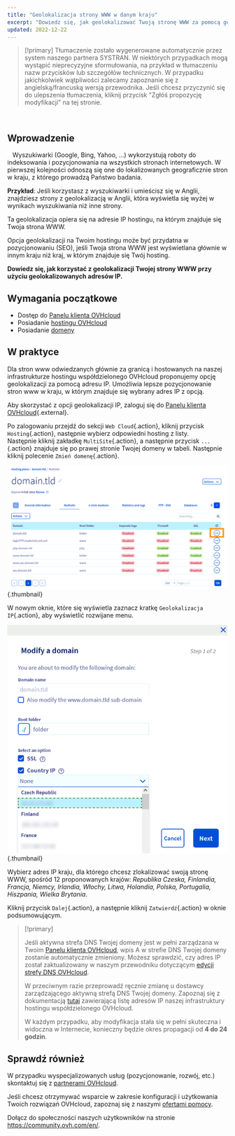 ```yaml
---
title: "Geolokalizacja strony WWW w danym kraju"
excerpt: "Dowiedz się, jak geolokalizować Twoją stronę WWW za pomocą geolokalizowanych adresów IP"
updated: 2022-12-22
---
```


> [!primary]
> Tłumaczenie zostało wygenerowane automatycznie przez system naszego partnera SYSTRAN. W niektórych przypadkach mogą wystąpić nieprecyzyjne sformułowania, na przykład w tłumaczeniu nazw przycisków lub szczegółów technicznych. W przypadku jakichkolwiek wątpliwości zalecamy zapoznanie się z angielską/francuską wersją przewodnika. Jeśli chcesz przyczynić się do ulepszenia tłumaczenia, kliknij przycisk "Zgłóś propozycję modyfikacji" na tej stronie.
>

  
## Wprowadzenie
  
Wyszukiwarki (Google, Bing, Yahoo, ...) wykorzystują roboty do indeksowania i pozycjonowania na wszystkich stronach internetowych. W pierwszej kolejności odnoszą się one do lokalizowanych geograficznie stron w kraju, z którego prowadzą Państwo badania.

**Przykład**: Jeśli korzystasz z wyszukiwarki i umieścisz się w Anglii, znajdziesz strony z geolokalizacją w Anglii, która wyświetla się wyżej w wynikach wyszukiwania niż inne strony.

Ta geolokalizacja opiera się na adresie IP hostingu, na którym znajduje się Twoja strona WWW.

Opcja geolokalizacji na Twoim hostingu może być przydatna w pozycjonowaniu (SEO), jeśli Twoja strona WWW jest wyświetlana głównie w innym kraju niż kraj, w którym znajduje się Twój hosting.

**Dowiedz się, jak korzystać z geolokalizacji Twojej strony WWW przy użyciu geolokalizowanych adresów IP.**
  
## Wymagania początkowe

- Dostęp do [Panelu klienta OVHcloud](https://www.ovh.com/auth/?action=gotomanager&from=https://www.ovh.pl/&ovhSubsidiary=pl)
- Posiadanie [hostingu OVHcloud](https://www.ovhcloud.com/pl/web-hosting/)
- Posiadanie [domeny](https://www.ovhcloud.com/pl/domains/)
  
## W praktyce

Dla stron www odwiedzanych głównie za granicą i hostowanych na naszej infrastrukturze hostingu współdzielonego OVHcloud proponujemy opcję geolokalizacji za pomocą adresu IP. Umożliwia lepsze pozycjonowanie stron www w kraju, w którym znajduje się wybrany adres IP z opcją.

Aby skorzystać z opcji geolokalizacji IP, zaloguj się do [Panelu klienta OVHcloud](https://www.ovh.com/auth/?action=gotomanager&from=https://www.ovh.pl/&ovhSubsidiary=pl){.external}.

Po zalogowaniu przejdź do sekcji `Web Cloud`{.action}, kliknij przycisk `Hosting`{.action}, następnie wybierz odpowiedni hosting z listy.<br>
Następnie kliknij zakładkę `MultiSite`{.action}, a następnie przycisk `...`{.action} znajduje się po prawej stronie Twojej domeny w tabeli. Następnie kliknij polecenie `Zmień domenę`{.action}.

![hosting multisite](images/hosting_multisites.png){.thumbnail}

W nowym oknie, które się wyświetla zaznacz kratkę `Geolokalizacja IP`{.action}, aby wyświetlić rozwijane menu.

![geolokacja opcja](images/geolocation_option.png){.thumbnail}

Wybierz adres IP kraju, dla którego chcesz zlokalizować swoją stronę WWW, spośród 12 proponowanych krajów: *Republika Czeska, Finlandia, Francja, Niemcy, Irlandia, Włochy, Litwa, Holandia, Polska, Portugalia, Hiszpania, Wielka Brytania*.

Kliknij przycisk `Dalej`{.action}, a następnie kliknij `Zatwierdź`{.action} w oknie podsumowującym.

>[!primary]
>
> Jeśli aktywna strefa DNS Twojej domeny jest w pełni zarządzana w Twoim [Panelu klienta OVHcloud](https://www.ovh.com/auth/?action=gotomanager&from=https://www.ovh.pl/&ovhSubsidiary=pl), wpis A w strefie DNS Twojej domeny zostanie automatycznie zmieniony. Możesz sprawdzić, czy adres IP został zaktualizowany w naszym przewodniku dotyczącym [edycji strefy DNS OVHcloud](/pages/web_cloud/domains/dns_zone_edit).
>
> W przeciwnym razie przeprowadź ręcznie zmianę u dostawcy zarządzającego aktywną strefą DNS Twojej domeny. Zapoznaj się z dokumentacją [tutaj](/pages/web_cloud/web_hosting/clusters_and_shared_hosting_IP) zawierającą listę adresów IP naszej infrastruktury hostingu współdzielonego OVHcloud.
>
> W każdym przypadku, aby modyfikacja stała się w pełni skuteczna i widoczna w Internecie, konieczny będzie okres propagacji od **4 do 24 godzin**.
>

## Sprawdź również

W przypadku wyspecjalizowanych usług (pozycjonowanie, rozwój, etc.) skontaktuj się z [partnerami OVHcloud](https://partner.ovhcloud.com/pl/directory/).

Jeśli chcesz otrzymywać wsparcie w zakresie konfiguracji i użytkowania Twoich rozwiązań OVHcloud, zapoznaj się z naszymi [ofertami pomocy](https://www.ovhcloud.com/pl/support-levels/).

Dołącz do społeczności naszych użytkowników na stronie <https://community.ovh.com/en/>. 